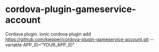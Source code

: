 # cordova-plugin-gameservice-account
Cordova plugin.
ionic cordova plugin add https://github.com/kjepper/cordova-plugin-gameservice-account.git --variable APP_ID=“YOUR_APP_ID”
